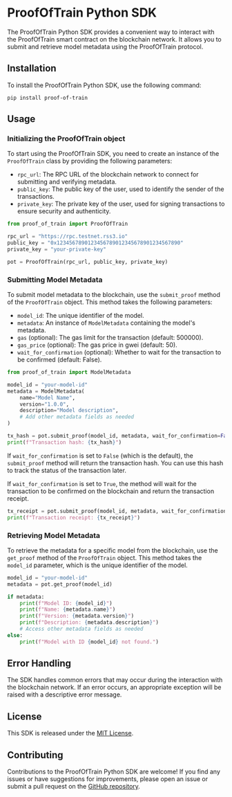 # ProofOfTrain Python SDK

The ProofOfTrain Python SDK provides a convenient way to interact with the ProofOfTrain smart contract on the blockchain network. It allows you to submit and retrieve model metadata using the ProofOfTrain protocol.

## Installation

To install the ProofOfTrain Python SDK, use the following command:

```
pip install proof-of-train
```

## Usage

### Initializing the ProofOfTrain object

To start using the ProofOfTrain SDK, you need to create an instance of the `ProofOfTrain` class by providing the following parameters:

- `rpc_url`: The RPC URL of the blockchain network to connect for submitting and verifying metadata.
- `public_key`: The public key of the user, used to identify the sender of the transactions.
- `private_key`: The private key of the user, used for signing transactions to ensure security and authenticity.

```python
from proof_of_train import ProofOfTrain

rpc_url = "https://rpc.testnet.rss3.io"
public_key = "0x1234567890123456789012345678901234567890"
private_key = "your-private-key"

pot = ProofOfTrain(rpc_url, public_key, private_key)
```

### Submitting Model Metadata

To submit model metadata to the blockchain, use the `submit_proof` method of the `ProofOfTrain` object. This method takes the following parameters:

- `model_id`: The unique identifier of the model.
- `metadata`: An instance of `ModelMetadata` containing the model's metadata.
- `gas` (optional): The gas limit for the transaction (default: 500000).
- `gas_price` (optional): The gas price in gwei (default: 50).
- `wait_for_confirmation` (optional): Whether to wait for the transaction to be confirmed (default: False).

```python
from proof_of_train import ModelMetadata

model_id = "your-model-id"
metadata = ModelMetadata(
    name="Model Name",
    version="1.0.0",
    description="Model description",
    # Add other metadata fields as needed
)

tx_hash = pot.submit_proof(model_id, metadata, wait_for_confirmation=False)
print(f"Transaction hash: {tx_hash}")
```

If `wait_for_confirmation` is set to `False` (which is the default), the `submit_proof` method will return the transaction hash. You can use this hash to track the status of the transaction later.

If `wait_for_confirmation` is set to `True`, the method will wait for the transaction to be confirmed on the blockchain and return the transaction receipt.

```python
tx_receipt = pot.submit_proof(model_id, metadata, wait_for_confirmation=True)
print(f"Transaction receipt: {tx_receipt}")
```

### Retrieving Model Metadata

To retrieve the metadata for a specific model from the blockchain, use the `get_proof` method of the `ProofOfTrain` object. This method takes the `model_id` parameter, which is the unique identifier of the model.

```python
model_id = "your-model-id"
metadata = pot.get_proof(model_id)

if metadata:
    print(f"Model ID: {model_id}")
    print(f"Name: {metadata.name}")
    print(f"Version: {metadata.version}")
    print(f"Description: {metadata.description}")
    # Access other metadata fields as needed
else:
    print(f"Model with ID {model_id} not found.")
```

## Error Handling

The SDK handles common errors that may occur during the interaction with the blockchain network. If an error occurs, an appropriate exception will be raised with a descriptive error message.

## License

This SDK is released under the [MIT License](LICENSE).

## Contributing

Contributions to the ProofOfTrain Python SDK are welcome! If you find any issues or have suggestions for improvements, please open an issue or submit a pull request on the [GitHub repository](https://github.com/RSS3-Network/pot).